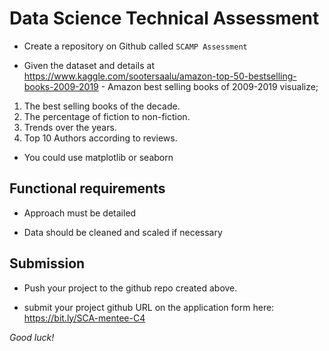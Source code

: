 # Data Science Technical Assessment  

- Create a repository on Github called ``SCAMP Assessment``

- Given the dataset and details at https://www.kaggle.com/sootersaalu/amazon-top-50-bestselling-books-2009-2019 - Amazon best selling books of 2009-2019
visualize;
1. The best selling books of the decade.
2. The percentage of fiction to non-fiction.
3. Trends over the years.
4. Top 10 Authors according to reviews.

- You could use matplotlib or seaborn
  
## Functional requirements

- Approach must be detailed

- Data should be cleaned and scaled if necessary

## Submission
- Push your project to the github repo created above.

- submit your project github URL on the application form here: https://bit.ly/SCA-mentee-C4


*Good luck!*
